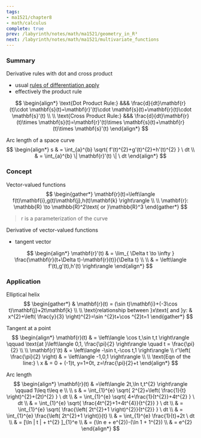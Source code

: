 ```yaml
---
tags:
- ma1521/chapter8
- math/calculus
complete: true
prev: /labyrinth/notes/math/ma1521/geometry_in_R³
next: /labyrinth/notes/math/ma1521/multivariate_functions
---
```

   
### Summary
Derivative rules with dot and cross product
- usual [rules of differentiation apply](/labyrinth/notes/math/ma1301/differentiation#^87dfa9)
- effectively the product rule

$$
\begin{align*}
\text{Dot Product Rule:} &&& \frac{d}{dt}\mathbf{r}(t)\cdot \mathbf{s}(t)=\mathbf{r}'(t)\cdot \mathbf{s}(t)+\mathbf{r}(t)\cdot \mathbf{s}'(t) \\
\\
\text{Cross Product Rule:} &&& \frac{d}{dt}\mathbf{r}(t)\times \mathbf{s}(t)=\mathbf{r}'(t)\times \mathbf{s}(t)+\mathbf{r}(t)\times \mathbf{s}'(t)
\end{align*}
$$

Arc length of a space curve
$$
\begin{align*}
s & = \int_{a}^{b} \sqrt{ f'(t)^{2}+g'(t)^{2}+h'(t)^{2} } \ dt \\
& = \int_{a}^{b} \| \mathbf{r}'(t) \|  \ dt 
\end{align*}
$$
### Concept
Vector-valued functions
$$
\begin{gather*}
\mathbf{r}(t)=\left\langle f(t)\mathbf{i},g(t)\mathbf{j},h(t)\mathbf{k} \right\rangle \\
\\
\mathbf{r}: \mathbb{R} \to \mathbb{R}^2\text{ or }\mathbb{R}^3
\end{gather*}
$$
> r is a parameterization of the curve

Derivative of vector-valued functions
- tangent vector

$$
\begin{align*}
\mathbf{r}'(t) & = \lim_{ \Delta t \to \infty } \frac{\mathbf{r}(t+\Delta t)-\mathbf{r}(t)}{\Delta t} \\
\\
& = \left\langle f'(t),g'(t),h'(t) \right\rangle 
\end{align*}
$$
### Application
Elliptical helix
$$
\begin{gather*}
& \mathbf{r}(t) = (\sin t)\mathbf{i}+(-3\cos t)\mathbf{j}+2t\mathbf{k} \\
\\
\text{relationship between }x\text{ and }y: & x^{2}+\left( \frac{y}{3} \right)^{2}=\sin ^{2}t+\cos ^{2}t=1
\end{gather*}
$$

Tangent at a point
$$
\begin{align*}
\mathbf{r}(t) & = \left\langle \cos t,\sin t,t \right\rangle \qquad \text{at }\left\langle 0,1, \frac{\pi}{2} \right\rangle \quad t = \frac{\pi}{2} \\
\\
\mathbf{r}'(t) & = \left\langle -\sin t,-\cos t,1 \right\rangle \\
r'\left( \frac{\pi}{2} \right) & = \left\langle -1,0,1 \right\rangle \\
\\
\text{Eqn of the line:} \ x & = 0 + (-1)t, y=1+0t, z=\frac{\pi}{2}+t
\end{align*}
$$

Arc length
$$
\begin{align*}
\mathbf{r}(t) & =\left\langle 2t,\ln t,t^{2} \right\rangle \qquad 1\leq t\leq e \\
\\
s & = \int_{1}^{e} \sqrt{ 2^{2}+\left( \frac{1}{t} \right)^{2}+(2t)^{2} } \ dt \\
& = \int_{1}^{e} \sqrt{ 4+\frac{1}{t^{2}}+4t^{2} } \ dt \\
& = \int_{1}^{e} \sqrt{ \frac{4t^{2}+1+4t^{4}}{t^{2}} } \ dt \\
& = \int_{1}^{e} \sqrt{ \frac{\left( 2t^{2}+1 \right)^{2}}{t^{2}} } \ dt \\
& = \int_{1}^{e} \frac{\left( 2t^{2}+1 \right)}{t} \\
& = \int_{1}^{e} \frac{1}{t}+2t \ dt \\
& = [\ln | t | + t^{2} ]_{1}^e \\
& = (\ln e + e^{2})-(\ln 1 + 1^{2}) \\
& = e^{2}
\end{align*}
$$
